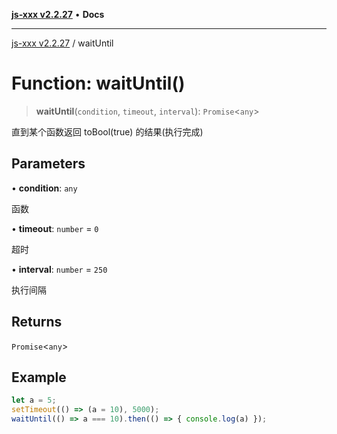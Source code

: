 [**js-xxx v2.2.27**](../README.md) • **Docs**

***

[js-xxx v2.2.27](../README.md) / waitUntil

# Function: waitUntil()

> **waitUntil**(`condition`, `timeout`, `interval`): `Promise`\<`any`\>

直到某个函数返回 toBool(true) 的结果(执行完成)

## Parameters

• **condition**: `any`

函数

• **timeout**: `number` = `0`

超时

• **interval**: `number` = `250`

执行间隔

## Returns

`Promise`\<`any`\>

## Example

```ts
let a = 5;
setTimeout(() => (a = 10), 5000);
waitUntil(() => a === 10).then(() => { console.log(a) });
```
